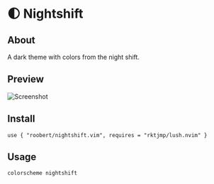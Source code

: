 # :first_quarter_moon: Nightshift

## About

A dark theme with colors from the night shift.

## Preview

![Screenshot](https://user-images.githubusercontent.com/226654/203864517-a539b847-bf41-448c-9561-412ba4dca7a3.png)

## Install

```
use { "roobert/nightshift.vim", requires = "rktjmp/lush.nvim" }
```

## Usage

```
colorscheme nightshift
```
